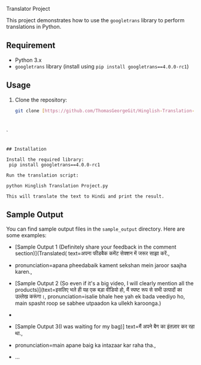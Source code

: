 Translator Project


This project demonstrates how to use the `googletrans` library to perform translations in Python.




## Requirement

- Python 3.x
- `googletrans` library (install using `pip install googletrans==4.0.0-rc1`)


## 
## Usage

1. Clone the repository:

   ```bash
   git clone [https://github.com/ThomasGeorgeGit/Hinglish-Translation-Project.git]


   

`
```
 
## Installation

Install the required library:
 pip install googletrans==4.0.0-rc1

Run the translation script:

python Hinglish Translation Project.py

This will translate the text to Hindi and print the result.

```


## Sample Output

You can find sample output files in the `sample_output` directory. Here are some examples:

- [Sample Output 1 (Definitely share your feedback in the comment section)](Translated( text=अपना फीडबैक कमेंट सेक्शन में जरूर साझा करें.,
- pronunciation=apana pheedabaik kament sekshan mein jaroor saajha karen.,

- [Sample Output 2 (So even if it's a big video, I will clearly mention all the products)](text=इसलिए भले ही यह एक बड़ा वीडियो हो, मैं स्पष्ट रूप से सभी उत्पादों का उल्लेख करूंगा।, pronunciation=isalie bhale hee yah ek bada veediyo ho, main spasht roop se sabhee utpaadon ka ullekh karoonga.)
-
- [Sample Output 3(I was waiting for my bag)] text=मैं अपने बैग का इंतज़ार कर रहा था.,
-  pronunciation=main apane baig ka intazaar kar raha tha.,
- ...


